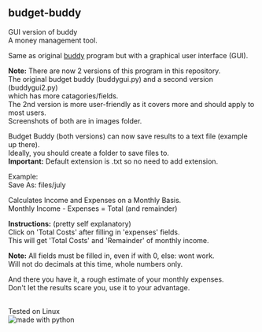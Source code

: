 ## budget-buddy
GUI version of buddy    
A money management tool.  

Same as original [buddy](https://github.com/linuxlawson/buddy) program but with a graphical user interface (GUI).  

**Note:** There are now 2 versions of this program in this repository.   
The original budget buddy (buddygui.py) and a second version (buddygui2.py)  
which has more catagories/fields.  
The 2nd version is more user-friendly as it covers more and should apply to most users.  
Screenshots of both are in images folder.  

Budget Buddy (both versions) can now save results to a text file (example up there).  
Ideally, you should create a folder to save files to.  
**Important:** Default extension is .txt so no need to add extension.  

Example:  
Save As: files/july

Calculates Income and Expenses on a Monthly Basis.  
Monthly Income - Expenses = Total (and remainder)  

**Instructions:** (pretty self explanatory)  
Click on 'Total Costs' after filling in 'expenses' fields.  
This will get 'Total Costs' and 'Remainder' of monthly income.  

**Note:** All fields must be filled in, even if with 0, else: wont work.  
Will not do decimals at this time, whole numbers only.  

And there you have it, a rough estimate of your monthly expenses.  
Don't let the results scare you, use it to your advantage.  

<br>
Tested on Linux

<br>
<img src="https://img.shields.io/badge/made%20with-python-blue.svg?style=flat-square" alt="made with python">
  
    
